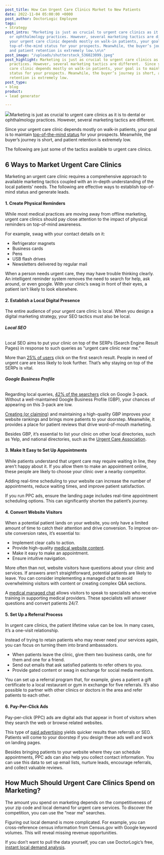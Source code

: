 ```yaml
---
post_title: How Can Urgent Care Clinics Market to New Patients
date: 2022-11-04 05:00:00 +0000
post_author: DoctorLogic Employee
tags:
- Strategy
post_intro: "Marketing is just as crucial to urgent care clinics as it is to dental
  or ophthalmology practices. However, several marketing tactics are different. Since
  your urgent care clinic depends mostly on walk-in patients, your goal is to maintain
  top-of-the-mind status for your prospects. Meanwhile, the buyer’s journey is short,
  and patient retention is extremely low.\n\n"
post_image: "/uploads/shutterstock_536023099.jpeg"
post_highlight: Marketing is just as crucial to urgent care clinics as it is to other
  practices. However, several marketing tactics are different.  Since your urgent
  care clinic depends mostly on walk-in patients, your goal is to maintain top-of-the-mind
  status for your prospects. Meanwhile, the buyer’s journey is short, and patient
  retention is extremely low.
post_type:
- blog
product:
- lead generator

---
```


![](/uploads/shutterstock_536023099.jpeg)Marketing is just as crucial to urgent care clinics as it is to dental or ophthalmology practices. However, several marketing tactics are different.

Since your urgent care clinic depends mostly on walk-in patients, your goal is to maintain [top-of-the-mind status](https://en.wikipedia.org/wiki/Top-of-mind_awareness) for your prospects. Meanwhile, the buyer’s journey is short, and patient retention is extremely low.

The following are just some of the tactics available to urgent care clinics.

## **6 Ways to Market Urgent Care Clinics**

Marketing an urgent care clinic requires a comprehensive approach to available marketing tactics coupled with an in-depth understanding of the local patients’ needs. The following are effective ways to establish top-of-mind status and generate leads.

#### **1. Create Physical Reminders**

While most medical practices are moving away from offline marketing, urgent care clinics should pay close attention to the impact of physical reminders on top-of-mind awareness.

For example, swag with your contact details on it:

* Refrigerator magnets
* Business cards
* Pens
* USB flash drives
* Newsletters delivered by regular mail

When a person needs urgent care, they may have trouble thinking clearly. An intelligent reminder system removes the need to search for help, ask around, or even google. With your clinic’s swag in front of their eyes, a patient isn’t likely to look elsewhere.

#### **2. Establish a Local Digital Presence**

The entire audience of your urgent care clinic is local. When you design a digital marketing strategy, your SEO tactics must also be local.

###### **Local SEO**

Local SEO aims to put your clinic on top of the SERPs (Search Engine Result Pages) in response to such queries as “urgent care clinic near me.”

More than [25% of users](https://www.searchenginejournal.com/google-first-page-clicks/374516/) click on the first search result. People in need of urgent care are less likely to look further. That’s why staying on top of the SERPs is vital.

###### **Google Business Profile**

Regarding local queries, [42% of the searchers](https://backlinko.com/google-user-behavior) click on Google 3-pack. Without a well-maintained Google Business Profile (GBP), your chances of appearing on this 3-pack are low.

[Creating (or claiming](https://support.google.com/business/answer/2911778?hl=en&co=GENIE.Platform%3DDesktop)) and maintaining a high-quality GBP improves your website rankings and brings more patients to your doorstep. Meanwhile, it provides a place for patient reviews that drive word-of-mouth marketing.

Besides GBP, it’s essential to list your clinic on other local directories, such as Yelp, and national directories, such as the [Urgent Care Association](https://www.ucaoa.org/).

#### **3. Make It Easy to Set Up Appointments**

While patients understand that urgent care may require waiting in line, they aren’t happy about it. If you allow them to make an appointment online, these people are likely to choose your clinic over a nearby competitor.

Adding real-time scheduling to your website can increase the number of appointments, reduce waiting times, and improve patient satisfaction.

If you run PPC ads, ensure the landing page includes real-time appointment scheduling options. This can significantly shorten the patient’s journey.

#### **4. Convert Website Visitors**

When a potential patient lands on your website, you only have a limited amount of time to catch their attention and drive conversion. To improve on-site conversion rates, it’s essential to:

* Implement clear calls to action.
* Provide high-quality [medical website content](https://doctorlogic.com/medical-website-content-multiplier).
* Make it easy to make an appointment.
* Ensure intuitive navigation.

More often than not, website visitors have questions about your clinic and services. If answers aren’t straightforward, potential patients are likely to leave. You can consider implementing a managed chat to avoid overwhelming visitors with content or creating complex Q&A sections.

A [medical managed chat](https://doctorlogic.com/growth-accelerators/medical-managed-chat) allows visitors to speak to specialists who receive training in supporting medical providers. These specialists will answer questions and convert patients 24/7.

#### **5. Set Up a Referral Process**

In urgent care clinics, the patient lifetime value can be low. In many cases, it’s a one-visit relationship.

Instead of trying to retain patients who may never need your services again, you can focus on turning them into brand ambassadors.

* When patients leave the clinic, give them two business cards, one for them and one for a friend.
* Send out emails that ask satisfied patients to refer others to you.
* Provide gated content or swag in exchange for social media mentions.

You can set up a referral program that, for example, gives a patient a gift certificate to a local restaurant or gym in exchange for five referrals. It’s also possible to partner with other clinics or doctors in the area and refer patients to each other.

#### **6. Pay-Per-Click Ads**

Pay-per-click (PPC) ads are digital ads that appear in front of visitors when they search the web or browse related websites.

This type of [paid advertising](https://doctorlogic.com/growth-accelerators/medical-paid-advertising) yields quicker results than referrals or SEO. Patients will come to your doorstep if you design these ads well and work on landing pages.

Besides bringing patients to your website where they can schedule appointments, PPC ads can also help you collect contact information. You can use this data to set up email lists, nurture leads, encourage referrals, and collect valuable reviews.

## **How Much Should Urgent Care Clinics Spend on Marketing?**

The amount you spend on marketing depends on the competitiveness of your zip code and local demand for urgent care services. To discover the competition, you can use the “near me” searches.

Figuring out local demand is more complicated. For example, you can cross-reference census information from Census.gov with Google keyword volumes. This will reveal missing revenue opportunities.

If you don’t want to pull the data yourself, you can use DoctorLogic’s free, [instant local demand analysis](https://doctorlogic.com/analysis).